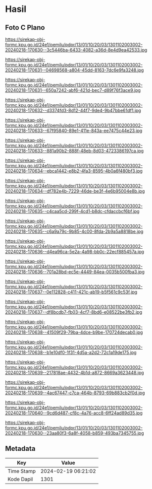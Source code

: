 # Hasil

## Foto C Plano

https://sirekap-obj-formc.kpu.go.id/24e1/pemilu/pdpr/13/01/10/20/03/1301102003002-20240218-170630--3c5446ba-6433-4082-a36d-8e4d9ea42533.jpg

https://sirekap-obj-formc.kpu.go.id/24e1/pemilu/pdpr/13/01/10/20/03/1301102003002-20240218-170631--04698568-a804-45dd-8163-7dc6e9fa3248.jpg

https://sirekap-obj-formc.kpu.go.id/24e1/pemilu/pdpr/13/01/10/20/03/1301102003002-20240218-170631--650a7242-abf6-421d-bec7-d89f76f3ace9.jpg

https://sirekap-obj-formc.kpu.go.id/24e1/pemilu/pdpr/13/01/10/20/03/1301102003002-20240218-170632--d3374fd3-8d12-44f7-9de4-9b47bbe61df1.jpg

https://sirekap-obj-formc.kpu.go.id/24e1/pemilu/pdpr/13/01/10/20/03/1301102003002-20240218-170633--67f95840-89e1-411e-843a-ee7475c44e23.jpg

https://sirekap-obj-formc.kpu.go.id/24e1/pemilu/pdpr/13/01/10/20/03/1301102003002-20240218-170633--881a90b2-888f-48eb-8d03-4723386197ca.jpg

https://sirekap-obj-formc.kpu.go.id/24e1/pemilu/pdpr/13/01/10/20/03/1301102003002-20240218-170634--ebca1442-e8b2-4fa3-8595-4b0a6f480bf3.jpg

https://sirekap-obj-formc.kpu.go.id/24e1/pemilu/pdpr/13/01/10/20/03/1301102003002-20240218-170634--df782e4b-7229-46de-be3f-4e6b95004e8b.jpg

https://sirekap-obj-formc.kpu.go.id/24e1/pemilu/pdpr/13/01/10/20/03/1301102003002-20240218-170635--c4caa5cd-299f-4cd1-b8dc-cfdaccbcf6bf.jpg

https://sirekap-obj-formc.kpu.go.id/24e1/pemilu/pdpr/13/01/10/20/03/1301102003002-20240218-170635--c6a9a79c-9b85-4c00-8fda-2b9a5a8818be.jpg

https://sirekap-obj-formc.kpu.go.id/24e1/pemilu/pdpr/13/01/10/20/03/1301102003002-20240218-170636--d4ea96ca-5e2a-4a98-bb0c-22ecf885457a.jpg

https://sirekap-obj-formc.kpu.go.id/24e1/pemilu/pdpr/13/01/10/20/03/1301102003002-20240218-170636--701a28bd-ec5e-4449-84ea-0035b500fba3.jpg

https://sirekap-obj-formc.kpu.go.id/24e1/pemilu/pdpr/13/01/10/20/03/1301102003002-20240218-170637--0e112828-c411-421c-ab19-b5f561c9c53f.jpg

https://sirekap-obj-formc.kpu.go.id/24e1/pemilu/pdpr/13/01/10/20/03/1301102003002-20240218-170637--df8bcdb7-fb03-4cf7-8bd6-e08522be3fb2.jpg

https://sirekap-obj-formc.kpu.go.id/24e1/pemilu/pdpr/13/01/10/20/03/1301102003002-20240218-170638--41509f29-79ba-4dce-b9be-170724decab0.jpg

https://sirekap-obj-formc.kpu.go.id/24e1/pemilu/pdpr/13/01/10/20/03/1301102003002-20240218-170638--b1e10df0-1f31-4d5a-a2d2-72c1a19de175.jpg

https://sirekap-obj-formc.kpu.go.id/24e1/pemilu/pdpr/13/01/10/20/03/1301102003002-20240218-170639--217818ae-4432-4b1d-a872-8669a3623448.jpg

https://sirekap-obj-formc.kpu.go.id/24e1/pemilu/pdpr/13/01/10/20/03/1301102003002-20240218-170639--4ac67447-c7ca-464b-8793-69b883cb2f0d.jpg

https://sirekap-obj-formc.kpu.go.id/24e1/pemilu/pdpr/13/01/10/20/03/1301102003002-20240218-170640--9cd6d487-cf8c-4a76-acc8-6ff24ad89d35.jpg

https://sirekap-obj-formc.kpu.go.id/24e1/pemilu/pdpr/13/01/10/20/03/1301102003002-20240218-170630--23aa80f3-6a8f-4058-b859-493ba7345755.jpg


## Metadata

| Key        | Value               |
| ---------- | ------------------- |
| Time Stamp | 2024-02-19 06:21:02 |
| Kode Dapil | 1301                |



